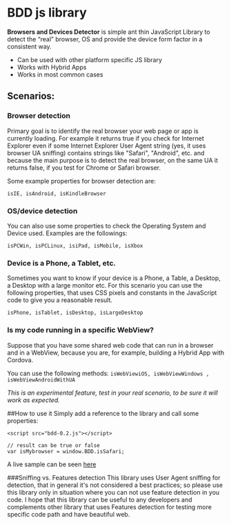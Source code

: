 ﻿# BDD js library

**Browsers and Devices Detector** is simple ant thin JavaScript Library to detect the “real” browser, OS and provide the device form factor in a consistent way.

* Can be used with other platform specific JS library 
* Works with Hybrid Apps
* Works in most common cases

## Scenarios:

### Browser detection

Primary goal is to identify the real browser your web page or app is currently loading. 
For example it returns true if you check for Internet Explorer even if some Internet Explorer User Agent string (yes, it uses browser UA sniffing) contains strings like "Safari", "Android", etc. and because the main purpose is to detect the real browser, on the same UA it returns false, if you test for Chrome or Safari browser.

Some example properties for browser detection are:

`isIE, isAndroid, isKindleBrowser`

### OS/device detection

You can also use some properties to check the Operating System and Device used. Examples are the followings:

`isPCWin, isPCLinux, isiPad, isMobile, isXbox`

### Device is a Phone, a Tablet, etc.
Sometimes you want to know if your device is a Phone, a Table, a Desktop, a Desktop with a large monitor etc.
For this scenario you can use the following properties, that uses CSS pixels and constants in the JavaScript code to give you a reasonable result.

`isPhone, isTablet, isDesktop, isLargeDesktop`

### Is my code running in a specific WebView?

Suppose that you have some shared web code that can run in a browser and in a WebView, because you are, for example, building a Hybrid App with Cordova.

You can use the following methods:
`isWebViewiOS, isWebViewWindows , isWebViewAndroidWithUA `

*This is an experimental feature, test in your real scenario, to be sure it will work as expected.*

##How to use it
Simply add a reference to the library and call some properties:

```
<script src="bdd-0.2.js"></script>
```

```
// result can be true or false
var isMybrowser = window.BDD.isSafari;
```

A live sample can be seen [here](http://isie.azurewebsites.net)

###Sniffing vs. Features detection
This library uses User Agent sniffing for detection, that in general it's not considered a best practices; so please use this library only in situation where you can not use feature detection in you code.
I hope that this library can be useful to any developers and complements other library that uses Features detection for testing more specific code path and have beautiful web.


